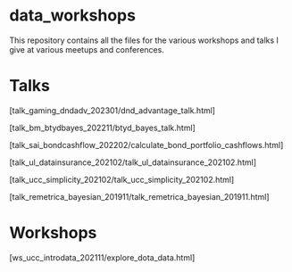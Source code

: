 data_workshops
==================

This repository contains all the files for the various workshops and talks I
give at various meetups and conferences.


# Talks

[talk_gaming_dndadv_202301/dnd_advantage_talk.html]

[talk_bm_btydbayes_202211/btyd_bayes_talk.html]

[talk_sai_bondcashflow_202202/calculate_bond_portfolio_cashflows.html]

[talk_ul_datainsurance_202102/talk_ul_datainsurance_202102.html]

[talk_ucc_simplicity_202102/talk_ucc_simplicity_202102.html]

[talk_remetrica_bayesian_201911/talk_remetrica_bayesian_201911.html]


# Workshops

[ws_ucc_introdata_202111/explore_dota_data.html]

